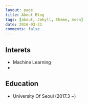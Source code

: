 ```yaml
---
layout: page
title: About Blog
tags: [about, Jekyll, theme, moon]
date: 2016-03-21
comments: false
---
```


## Interets
* Machine Learning
* 

## Education
* University Of Seoul (2017.3 ~)


